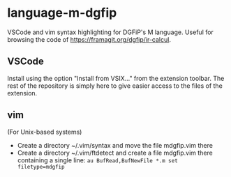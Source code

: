 # language-m-dgfip

VSCode and vim syntax highlighting for DGFiP's M language. Useful for browsing the code of https://framagit.org/dgfip/ir-calcul.

 ## VSCode

 Install using the option "Install from VSIX..." from the extension toolbar. The rest of the repository is simply here to give easier access to the files of the extension.

 ## vim

 (For Unix-based systems) 
 - Create a directory ~/.vim/syntax and move the file mdgfip.vim there 
 - Create a directory ~/.vim/ftdetect and create a file mdgfip.vim there containing a single line: 
`au BufRead,BufNewFile *.m set filetype=mdgfip`